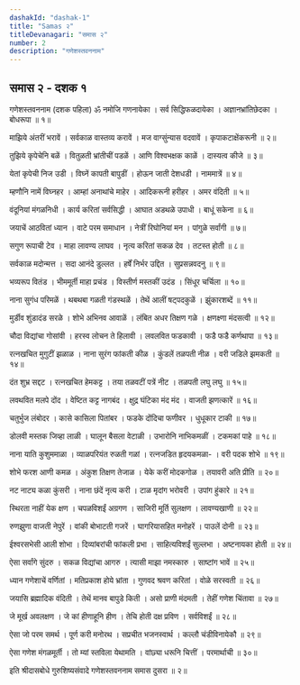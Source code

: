 ```yaml
---
dashakId: "dashak-1"
title: "Samas २"
titleDevanagari: "समास २"
number: 2
description: "गणेशस्तवननाम"
---
```


## समास २ - दशक १

गणेशस्तवननाम (दशक पहिला)
ॐ नमोजि गणनायेका । सर्व सिद्धिफळदायेका । अज्ञानभ्रांतिछेदका । बोधरूपा ॥ १॥

माझिये अंतरीं भरावें । सर्वकाळ वास्तव्य करावें । मज वाग्सुंन्यास वदवावें । कृपाकटाक्षेंकरूनी ॥ २॥

तुझिये कृपेचेनि बळें । वितुळती भ्रांतीचीं पडळें । आणि विश्वभक्षक काळें । दास्यत्व कीजे ॥ ३॥

येतां कृपेची निज उडी । विघ्नें कापती बापुडीं । होऊन जाती देशधडी । नाममात्रें ॥ ४॥

म्हणौनि नामें विघ्नहर । आम्हां अनाथांचे माहेर । आदिकरूनी हरीहर । अमर वंदिती ॥ ५॥

वंदूनियां मंगळनिधी । कार्य करितां सर्वसिद्धी । आघात अडथळे उपाधी । बाधूं सकेना ॥ ६॥

जयाचें आठवितां ध्यान । वाटे परम समाधान । नेत्रीं रिघोनियां मन । पांगुळे सर्वांगी ॥ ७॥

सगुण रूपाची टेव । माहा लावण्य लाघव । नृत्य करितां सकळ देव । तटस्त होती ॥ ८॥

सर्वकाळ मदोन्मत्त । सदा आनंदे डुल्लत । हर्षें निर्भर उद्दित । सुप्रसन्नवदनु ॥ ९॥

भव्यरूप वितंड । भीममूर्ती माहा प्रचंड । विस्तीर्ण मस्तकीं उदंड । सिंधूर चर्चिला ॥ १०॥

नाना सुगंध परिमळें । थबथबा गळती गंडस्थळें । तेथें आलीं षट्पदकुळें । झुंकारशब्दें ॥ ११॥

मुर्डीव शुंडादंड सरळे । शोभे अभिनव आवाळें । लंबित अधर तिक्षण गळे । क्षणक्ष्णा मंदसत्वी ॥ १२॥

चौदा विद्यांचा गोसांवी । हरस्व लोचन ते हिलावी । लवलवित फडकावी । फडै फडै कर्णथापा ॥ १३॥

रत्नखचित मुगुटीं झळाळ । नाना सुरंग फांकती कीळ । कुंडलें तळपती नीळ । वरी जडिले झमकती ॥ १४॥

दंत शुभ्र सद्दट । रत्नखचित हेमकट्ट । तया तळवटीं पत्रें नीट । तळपती लघु लघु ॥ १५॥

लवथवित मलपे दोंद । वेष्टित कट्ट नागबंद । क्षुद्र घंटिका मंद मंद । वाजती झणत्कारें ॥ १६॥

चतुर्भुज लंबोदर । कासे कासिला पितांबर । फडके दोंदिचा फणीवर । धुधूकार टाकी ॥ १७॥

डोलवी मस्तक जिव्हा लाळी । घालून बैसला वेटाळी । उभारोनि नाभिकमळीं । टकमकां पाहे ॥ १८॥

नाना याति कुशुममाळा । व्याळपरियंत रुळती गळां । रत्नजडित हृदयकमळा- । वरी पदक शोभे ॥ १९॥

शोभे फरश आणी कमळ । अंकुश तिक्षण तेजाळ । येके करीं मोदकगोळ । तयावरी अति प्रीति ॥ २०॥

नट नाट्य कळा कुंसरी । नाना छंदें नृत्य करी । टाळ मृदांग भरोवरी । उपांग हुंकारे ॥ २१॥

स्थिरता नाहीं येक क्षण । चपळविशईं अग्रगण । साजिरी मूर्ति सुलक्षण । लावण्यखाणी ॥ २२॥

रुणझुणा वाजती नेपुरें । वांकी बोभाटती गजरें । घागरियासहित मनोहरें । पाउलें दोनी ॥ २३॥

ईश्वरसभेसी आली शोभा । दिव्यांबरांची फांकली प्रभा । साहित्यविशईं सुल्लभा । अष्टनायका होती ॥ २४॥

ऐसा सर्वांगे सुंदरु । सकळ विद्यांचा आगरु । त्यासी माझा नमस्कारु । साष्टांग भावें ॥ २५॥

ध्यान गणेशाचें वर्णितां । मतिप्रकाश होये भ्रांता । गुणवद श्रवण करितां । वोळे सरस्वती ॥ २६॥

जयासि ब्रह्मादिक वंदिती । तेथें मानव बापुडे किती । असो प्राणी मंदमती । तेहीं गणेश चिंतावा ॥ २७॥

जे मूर्ख अवलक्षण । जे कां हीणाहूनि हीण । तेचि होती दक्ष प्रविण । सर्वविशईं ॥ २८॥

ऐसा जो परम समर्थ । पूर्ण करी मनोरथ । सप्रचीत भजनस्वार्थ । कल्लौ चंडीविनायेकौ ॥ २९॥

ऐसा गणेश मंगळमूर्ती । तो म्यां स्तविला येथामति । वांछ्या धरूनि चित्तीं । परमार्थाची ॥ ३०॥

इति श्रीदासबोधे गुरुशिष्यसंवादे गणेशस्तवननाम समास दुसरा ॥ २॥